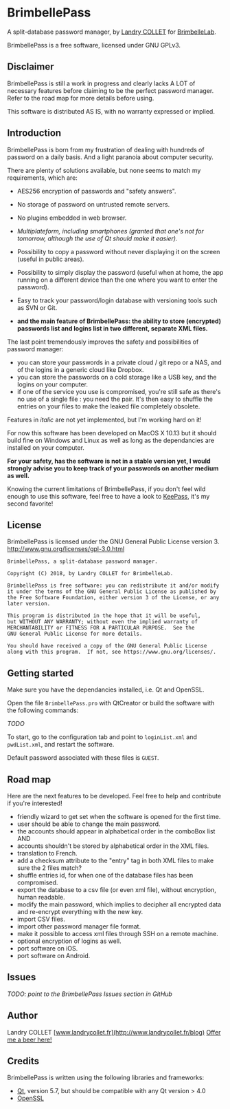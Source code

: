# BrimbellePass

A split-database password manager, by [Landry COLLET](https://github.com/landrycollet) for [BrimbelleLab](https://github.com/brimbellelab).

BrimbellePass is a free software, licensed under GNU GPLv3.


## Disclaimer

BrimbellePass is still a work in progress and clearly lacks A LOT of necessary features before claiming to be the
perfect password manager. Refer to the road map for more details before using.

This software is distributed AS IS, with no warranty expressed or implied.


## Introduction

BrimbellePass is born from my frustration of dealing with hundreds of password on a daily basis. And a light paranoia
about computer security.

There are plenty of solutions available, but none seems to match my requirements, which are:
- AES256 encryption of passwords and "safety answers".
- No storage of password on untrusted remote servers.
- No plugins embedded in web browser.
- *Multiplateform, including smartphones (granted that one's not for tomorrow, although the use of Qt should make it
easier).*
- Possibility to copy a password without never displaying it on the screen (useful in public areas).
- Possibility to simply display the password (useful when at home, the app running on a different device than the one
where you want to enter the password).
- Easy to track your password/login database with versioning tools such as SVN or Git.

- **and the main feature of BrimbellePass: the ability to store (encrypted) passwords list and logins list in two
different, separate XML files.**

The last point tremendously improves the safety and possibilities of password manager:
- you can store your passwords in a private cloud / git repo or a NAS, and of the logins in a generic cloud like
Dropbox.
- you can store the passwords on a cold storage like a USB key, and the logins on your computer.
- if one of the service you use is compromised, you're still safe as there's no use of a single file : you need the
pair. It's then easy to shuffle the entries on your files to make the leaked file completely obsolete.

Features in *italic* are not yet implemented, but I'm working hard on it!

For now this software has been developed on MacOS X 10.13 but it should build fine on Windows and Linux as well as long
as the dependancies are installed on your computer.

**For your safety, has the software is not in a stable version yet, I would strongly advise you to keep track of your
passwords on another medium as well.**

Knowing the current limitations of BrimbellePass, if you don't feel wild enough to use this software, feel free to have
a look to [KeePass](http://keepass.info), it's my second favorite!

## License

BrimbellePass is licensed under the GNU General Public License version 3. http://www.gnu.org/licenses/gpl-3.0.html
```
BrimbellePass, a split-database password manager.

Copyright (C) 2018, by Landry COLLET for BrimbelleLab.

BrimbellePass is free software: you can redistribute it and/or modify
it under the terms of the GNU General Public License as published by
the Free Software Foundation, either version 3 of the License, or any
later version.

This program is distributed in the hope that it will be useful,
but WITHOUT ANY WARRANTY; without even the implied warranty of
MERCHANTABILITY or FITNESS FOR A PARTICULAR PURPOSE.  See the
GNU General Public License for more details.

You should have received a copy of the GNU General Public License
along with this program.  If not, see https://www.gnu.org/licenses/.
```


## Getting started

Make sure you have the dependancies installed, i.e. Qt and OpenSSL.

Open the file `BrimbellePass.pro` with QtCreator or build the software with the following commands:

*TODO*

To start, go to the configuration tab and point to `loginList.xml` and `pwdList.xml`, and restart the software.

Default password associated with these files is `GUEST`.


## Road map

Here are the next features to be developed. Feel free to help and contribute if you're interested!

- friendly wizard to get set when the software is opened for the first time.
- user should be able to change the main password.
- the accounts should appear in alphabetical order in the comboBox list AND
- accounts shouldn't be stored by alphabetical order in the XML files.
- translation to French.
- add a checksum attribute to the "entry" tag in both XML files to make sure the 2 files match?
- shuffle entries id, for when one of the database files has been compromised.
- export the database to a csv file (or even xml file), without encryption, human readable.
- modify the main password, which implies to decipher all encrypted data and re-encrypt everything with the new key.
- import CSV files.
- import other password manager file format.
- make it possible to access xml files through SSH on a remote machine.
- optional encryption of logins as well.
- port software on iOS.
- port software on Android.


## Issues

*TODO: point to the BrimbellePass Issues section in GitHub*


## Author

Landry COLLET [www.landrycollet.fr](http://www.landrycollet.fr/blog)
[Offer me a beer here!](https://www.paypal.me/LandryCOLLET)


## Credits

BrimbellePass is written using the following libraries and frameworks:
- [Qt](https://www.qt.io), version 5.7, but should be compatible with any Qt version > 4.0
- [OpenSSL](https://www.openssl.org)
